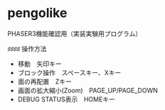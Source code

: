 # pengolike

PHASER3機能確認用（実装実験用プログラム）
 
♯♯♯♯ 操作方法　
- 移動　矢印キー
- ブロック操作　スペースキー、Xキー
- 面の再配置　Zキー
- 画面の拡大縮小(Zoom)　PAGE_UP/PAGE_DOWN 
- DEBUG STATUS表示　HOMEキー



